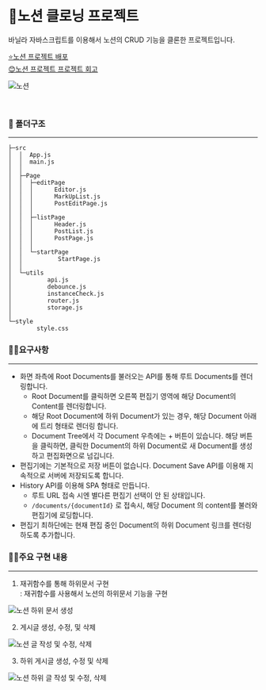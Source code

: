 # 📖노션 클로닝 프로젝트
바닐라 자바스크립트를 이용해서 노션의 CRUD 기능을 클론한 프로젝트입니다.

[⭐노션 프로젝트 배포](https://notion-clone-zero.netlify.app)  
[😊노션 프로젝트 프로젝트 회고](https://yj-zero.tistory.com/155)  


![노션](https://user-images.githubusercontent.com/107309247/218081499-320425e4-73b5-4086-ae1c-9f8df91d1d95.gif)

<br/>

### 📁 폴더구조
---

```
├─src
│  │  App.js
│  │  main.js
│  │  
│  ├─Page
│  │  ├─editPage
│  │  │      Editor.js
│  │  │      MarkUpList.js
│  │  │      PostEditPage.js
│  │  │      
│  │  ├─listPage
│  │  │      Header.js
│  │  │      PostList.js
│  │  │      PostPage.js
│  │  │      
│  │  └─startPage
│  │          StartPage.js
│  │          
│  └─utils
│          api.js
│          debounce.js
│          instanceCheck.js
│          router.js
│          storage.js
│          
└─style
        style.css
 ```

### 🙋‍♀️요구사항
---
- 화면 좌측에 Root Documents를 불러오는 API를 통해 루트 Documents를 렌더링합니다.
  - Root Document를 클릭하면 오른쪽 편집기 영역에 해당 Document의 Content를 렌더링합니다.
  - 해당 Root Document에 하위 Document가 있는 경우, 해당 Document 아래에 트리 형태로 렌더링 합니다.
  - Document Tree에서 각 Document 우측에는 + 버튼이 있습니다. 해당 버튼을 클릭하면, 클릭한 Document의 하위 Document로 새 Document를 생성하고 편집화면으로 넘깁니다.
- 편집기에는 기본적으로 저장 버튼이 없습니다. Document Save API를 이용해 지속적으로 서버에 저장되도록 합니다.
- History API를 이용해 SPA 형태로 만듭니다.
  - 루트 URL 접속 시엔 별다른 편집기 선택이 안 된 상태입니다.
  - `/documents/{documentId}` 로 접속시, 해당 Document 의 content를 불러와 편집기에 로딩합니다.
- 편집기 최하단에는 현재 편집 중인 Document의 하위 Document 링크를 렌더링하도록 추가합니다.

### 👩‍💻주요 구현 내용
---
1. 재귀함수를 통해 하위문서 구현<br />
: 재귀함수를 사용해서 노션의 하위문서 기능을 구현

![노션 하위 문서 생성](https://user-images.githubusercontent.com/107309247/227222006-a6ab619c-db91-45bd-a8c2-be47900c758d.gif)

2. 게시글 생성, 수정, 및 삭제

![노션 글 작성 및 수정, 삭제](https://user-images.githubusercontent.com/107309247/227223944-5b8b2e92-d6a3-4f9e-98e6-0886c15d52c5.gif)


3. 하위 게시글 생성, 수정 및 삭제

![노션 하위 글 작성 및 수정, 삭제](https://user-images.githubusercontent.com/107309247/227223327-03a0debc-0555-4b77-9c97-733ebc644d47.gif)

